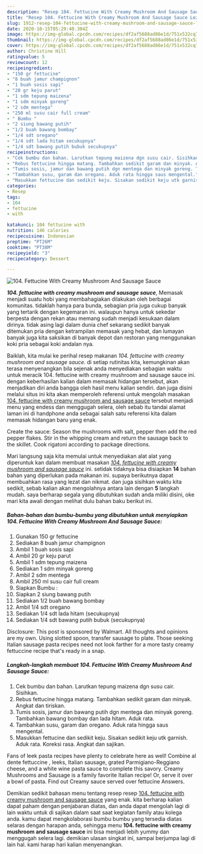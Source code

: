 ```yaml
---
description: "Resep 104. Fettucine With Creamy Mushroom And Sausage Sauce Lezat"
title: "Resep 104. Fettucine With Creamy Mushroom And Sausage Sauce Lezat"
slug: 1912-resep-104-fettucine-with-creamy-mushroom-and-sausage-sauce-lezat
date: 2020-10-15T05:29:40.304Z
image: https://img-global.cpcdn.com/recipes/df2af5688ad86e1d/751x532cq70/104-fettucine-with-creamy-mushroom-and-sausage-sauce-foto-resep-utama.jpg
thumbnail: https://img-global.cpcdn.com/recipes/df2af5688ad86e1d/751x532cq70/104-fettucine-with-creamy-mushroom-and-sausage-sauce-foto-resep-utama.jpg
cover: https://img-global.cpcdn.com/recipes/df2af5688ad86e1d/751x532cq70/104-fettucine-with-creamy-mushroom-and-sausage-sauce-foto-resep-utama.jpg
author: Christine Hill
ratingvalue: 5
reviewcount: 12
recipeingredient:
- "150 gr fettucine"
- "8 buah jamur champignon"
- "1 buah sosis sapi"
- "20 gr keju parut"
- "1 sdm tepung maizena"
- "1 sdm minyak goreng"
- "2 sdm mentega"
- "250 ml susu cair full cream"
- " Bumbu "
- "2 siung bawang putih"
- "1/2 buah bawang bombay"
- "1/4 sdt oregano"
- "1/4 sdt lada hitam secukupnya"
- "1/4 sdt bawang putih bubuk secukupnya"
recipeinstructions:
- "Cek bumbu dan bahan. Larutkan tepung maizena dgn susu cair. Sisihkan."
- "Rebus fettucine hingga matang. Tambahkan sedikit garam dan minyak. Angkat dan tiriskan."
- "Tumis sosis, jamur dan bawang putih dgn mentega dan minyak goreng. Tambahkan bawang bombay dan lada hitam. Aduk rata."
- "Tambahkan susu, garam dan oregano. Aduk rata hingga saus mengental."
- "Masukkan fettucine dan sedikit keju. Sisakan sedikit keju utk garnish. Aduk rata. Koreksi rasa. Angkat dan sajikan."
categories:
- Resep
tags:
- 104
- fettucine
- with

katakunci: 104 fettucine with 
nutrition: 146 calories
recipecuisine: Indonesian
preptime: "PT26M"
cooktime: "PT38M"
recipeyield: "3"
recipecategory: Dessert

---
```



![104. Fettucine With Creamy Mushroom And Sausage Sauce](https://img-global.cpcdn.com/recipes/df2af5688ad86e1d/751x532cq70/104-fettucine-with-creamy-mushroom-and-sausage-sauce-foto-resep-utama.jpg)

<b><i>104. fettucine with creamy mushroom and sausage sauce</i></b>, Memasak menjadi suatu hobi yang membahagiakan dilakukan oleh berbagai komunitas. tidaklah hanya para bunda, sebagian pria juga cukup banyak yang tertarik dengan kegemaran ini. walaupun hanya untuk sekedar berpesta dengan rekan atau memang sudah menjadi kesukaan dalam dirinya. tidak asing lagi dalam dunia chef sekarang sedikit banyak ditemukan pria dengan ketrampilan memasak yang hebat, dan lumayan banyak juga kita saksikan di banyak depot dan restoran yang menggunakan koki pria sebagai koki andalan nya.

Baiklah, kita mulai ke perihal resep makanan <i>104. fettucine with creamy mushroom and sausage sauce</i>. di setiap rutinitas kita, kemungkinan akan terasa menyenangkan bila sejenak anda menyediakan sebagian waktu untuk meracik 104. fettucine with creamy mushroom and sausage sauce ini. dengan keberhasilan kalian dalam memasak hidangan tersebut, akan menjadikan diri anda bangga oleh hasil menu kalian sendiri. dan juga disini melalui situs ini kita akan memperoleh referensi untuk mengolah masakan <u>104. fettucine with creamy mushroom and sausage sauce</u> tersebut menjadi menu yang endess dan menggugah selera, oleh sebab itu tandai alamat laman ini di handphone anda sebagai salah satu referensi kita dalam memasak hidangan baru yang enak.

Create the sauce: Season the mushrooms with salt, pepper then add the red pepper flakes. Stir in the whipping cream and return the sausage back to the skillet. Cook rigatoni according to package directions.


Mari langsung saja kita memulai untuk menyediakan alat alat yang diperuntuk kan dalam membuat masakan <u><i>104. fettucine with creamy mushroom and sausage sauce</i></u> ini. setidak tidaknya bisa disiapkan <b>14</b> bahan bahan yang diperlukan pada makanan ini. supaya berikutnya dapat membuahkan rasa yang lezat dan nikmat. dan juga sisihkan waktu kita sedikit, sebab kalian akan mengolahnya antara lain dengan <b>5</b> langkah mudah. saya berharap segala yang dibutuhkan sudah anda miliki disini, oke mari kita awali dengan melihat dulu bahan baku berikut ini.

<!--inarticleads1-->

##### Bahan-bahan dan bumbu-bumbu yang dibutuhkan untuk menyiapkan 104. Fettucine With Creamy Mushroom And Sausage Sauce:

1. Gunakan 150 gr fettucine
1. Sediakan 8 buah jamur champignon
1. Ambil 1 buah sosis sapi
1. Ambil 20 gr keju parut
1. Ambil 1 sdm tepung maizena
1. Sediakan 1 sdm minyak goreng
1. Ambil 2 sdm mentega
1. Ambil 250 ml susu cair full cream
1. Siapkan  Bumbu :
1. Siapkan 2 siung bawang putih
1. Sediakan 1/2 buah bawang bombay
1. Ambil 1/4 sdt oregano
1. Sediakan 1/4 sdt lada hitam (secukupnya)
1. Sediakan 1/4 sdt bawang putih bubuk (secukupnya)


Disclosure: This post is sponsored by Walmart. All thoughts and opinions are my own. Using slotted spoon, transfer sausage to plate. Those seeking Italian sausage pasta recipes need not look farther for a more tasty creamy fettuccine recipe that&#39;s ready in a snap. 

<!--inarticleads2-->

##### Langkah-langkah membuat 104. Fettucine With Creamy Mushroom And Sausage Sauce:

1. Cek bumbu dan bahan. Larutkan tepung maizena dgn susu cair. Sisihkan.
1. Rebus fettucine hingga matang. Tambahkan sedikit garam dan minyak. Angkat dan tiriskan.
1. Tumis sosis, jamur dan bawang putih dgn mentega dan minyak goreng. Tambahkan bawang bombay dan lada hitam. Aduk rata.
1. Tambahkan susu, garam dan oregano. Aduk rata hingga saus mengental.
1. Masukkan fettucine dan sedikit keju. Sisakan sedikit keju utk garnish. Aduk rata. Koreksi rasa. Angkat dan sajikan.


Fans of leek pasta recipes have plenty to celebrate here as well! Combine al dente fettuccine , leeks, Italian sausage, grated Parmigiano-Reggiano cheese, and a white wine pasta sauce to complete this savory. Creamy Mushrooms and Sausage is a family favorite Italian recipe! Or, serve it over a bowl of pasta. Find out Creamy sauce served over fettucine Answers. 

Demikian sedikit bahasan menu tentang resep resep <u>104. fettucine with creamy mushroom and sausage sauce</u> yang enak. kita berharap kalian dapat paham dengan penjabaran diatas, dan anda dapat mengolah lagi di lain waktu untuk di sajikan dalam saat saat kegiatan family atau kolega anda. kamu dapat mengkolaborasi bumbu bumbu yang tersedia diatas selaras dengan harapan anda, sehingga menu <b>104. fettucine with creamy mushroom and sausage sauce</b> ini bisa menjadi lebih yummy dan menggugah selera lagi. demikian ulasan singkat ini, sampai berjumpa lagi di lain hal. kami harap hari kalian menyenangkan.
